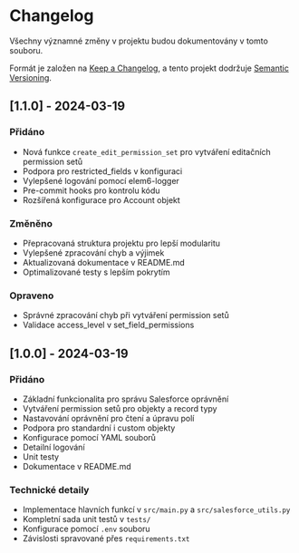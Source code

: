 # Changelog

Všechny významné změny v projektu budou dokumentovány v tomto souboru.

Formát je založen na [Keep a Changelog](https://keepachangelog.com/en/1.0.0/),
a tento projekt dodržuje [Semantic Versioning](https://semver.org/spec/v2.0.0.html).

## [1.1.0] - 2024-03-19

### Přidáno
- Nová funkce `create_edit_permission_set` pro vytváření editačních permission setů
- Podpora pro restricted_fields v konfiguraci
- Vylepšené logování pomocí elem6-logger
- Pre-commit hooks pro kontrolu kódu
- Rozšířená konfigurace pro Account objekt

### Změněno
- Přepracovaná struktura projektu pro lepší modularitu
- Vylepšené zpracování chyb a výjimek
- Aktualizovaná dokumentace v README.md
- Optimalizované testy s lepším pokrytím

### Opraveno
- Správné zpracování chyb při vytváření permission setů
- Validace access_level v set_field_permissions

## [1.0.0] - 2024-03-19

### Přidáno
- Základní funkcionalita pro správu Salesforce oprávnění
- Vytváření permission setů pro objekty a record typy
- Nastavování oprávnění pro čtení a úpravu polí
- Podpora pro standardní i custom objekty
- Konfigurace pomocí YAML souborů
- Detailní logování
- Unit testy
- Dokumentace v README.md

### Technické detaily
- Implementace hlavních funkcí v `src/main.py` a `src/salesforce_utils.py`
- Kompletní sada unit testů v `tests/`
- Konfigurace pomocí `.env` souboru
- Závislosti spravované přes `requirements.txt`
